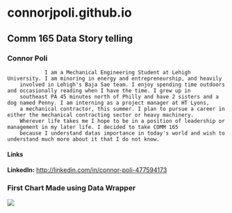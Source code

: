 # connorjpoli.github.io

## Comm 165 Data Story telling 

### Connor Poli

                I am a Mechanical Engineering Student at Lehigh University. I am minoring in energy and entrepreneurship, and heavily 
        involved in Lehigh's Baja Sae team. I enjoy spending time outdoors and occasionally reading when I have the time. I grew up in 
        southeast PA 45 minutes north of Philly and have 2 sisters and a dog named Penny. I am interning as a project manager at HT Lyons, 
        a mechanical contractor, this summer. I plan to pursue a career in either the mechanical contracting sector or heavy machinery. 
        Wherever life takes me I hope to be in a position of leadership or management in my later life. I decided to take COMM 165 
        because I understand datas importance in today's world and wish to understand much more about it that I do not know.
        
####  Links 
  **LinkedIn:** <http://linkedin.com/in/connor-poli-477594173>

    

### First Chart Made using Data Wrapper


![](https://user-images.githubusercontent.com/106359332/172267307-ac7dcda7-cfda-46bd-bc70-c02aca9b618e.png)
